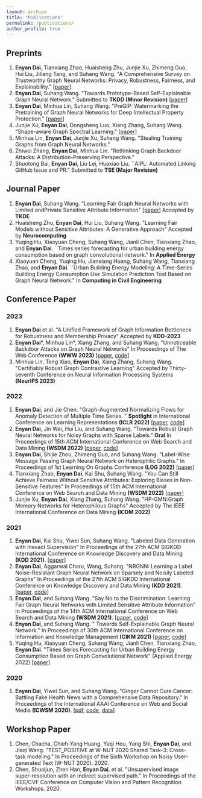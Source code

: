 ```yaml
---
layout: archive
title: "Publications"
permalink: /publications/
author_profile: true
---
```



## Preprints
1. **Enyan Dai**, Tianxiang Zhao, Huaisheng Zhu, Junjie Xu, Zhimeng Guo, Hui Liu, Jiliang Tang, and Suhang Wang. "A Comprehensive Survey on Trustworthy Graph Neural Networks: Privacy, Robustness, Fairness, and Explainability." \[[paper](https://arxiv.org/pdf/2204.08570.pdf)].
2. **Enyan Dai**, Suhang Wang. "Towards Prototype-Based Self-Explainable Graph Neural Network."  Submitted to **TKDD (Minor Revision)** [[paper](https://arxiv.org/abs/2210.01974)]
3. **Enyan Dai**, Minhua Lin, Suhang Wang. "PreGIP: Watermarking the Pretraining of Graph Neural Networks for Deep Intellectual Property Protection." [[paper](https://arxiv.org/abs/2402.04435)]
4. Junjie Xu, **Enyan Dai**, Dongsheng Luo, Xiang Zhang, Suhang Wang. "Shape-aware Graph Spectral Learning." [[paper](https://arxiv.org/abs/2310.10064)]
5.  Minhua Lin, **Enyan Dai**, Junjie Xu, Suhang Wang. "Stealing Training Graphs from Graph Neural Networks."
6.  Zhiwei Zhang, **Enyan Dai**, Minhua Lin. "Rethinking Graph Backdoor Attacks: A Distribution-Preserving Perspective."
7.  Shuotong Bai, **Enyan Dai**, Liu Lei, Huaxiao Liu. ``AIPL: Automated Linking GitHub Issue and PR." Submitted to **TSE (Major Revision)**

## Journal Paper
1.  **Enyan Dai**, Suhang Wang. "Learning Fair Graph Neural Networks with Limited andPrivate Sensitive Attribute Information" \[[paper](https://enyandai.github.io/files/FairGNN_journal.pdf)] Accepted by **TKDE**
2.  Huaisheng Zhu, **Enyan Dai**, Hui Liu, Suhang Wang. "Learning Fair Models without Sensitive Attributes: A Generative Approach" Accepted by **Neurocomputing**
3.  Yuqing Hu, Xiaoyuan Cheng, Suhang Wang, Jianli Chen, Tianxiang Zhao, and **Enyan Dai**. ``Times series forecasting for urban building energy consumption based on graph convolutional network." In **Applied Energy**
4.  Xiaoyuan Cheng, Yuqing Hu, Jianxiang Huang, Suhang Wang, Tianxiang Zhao, and **Enyan Dai**. ``Urban Building Energy Modeling: A Time-Series Building Energy Consumption Use Simulation Prediction Tool Based on Graph Neural Network." In **Computing in Civil Engineering**

## Conference Paper
### 2023
1. **Enyan Dai** et al. "A Unified Framework of Graph Information Bottleneck for Robustness and Membership Privacy" Accepted by **KDD-2023**
1. **Enyan Dai**\*, Minhua Lin\*, Xiang Zhang, and Suhang Wang. "Unnoticeable Backdoor Attacks on Graph Neural Networks" In Proceedings of The Web Conference **(WWW 2023)** \[[paper](https://arxiv.org/pdf/2303.01263.pdf), [code](https://github.com/EnyanDai/UGBA)\]
1. Minhua Lin, Teng Xiao, **Enyan Dai**, Xiang Zhang, Suhang Wang. "Certifiably Robust Graph Contrastive Learning" Accepted by Thirty-seventh Conference on Neural Information Processing Systems **(NeurIPS 2023)**


### 2022
1. **Enyan Dai**, and Jie Chen. "Graph-Augmented Normalizing Flows for Anomaly Detection of Multiple Time Series. " **Spotlight** in International Conference on Learning Representations **(ICLR 2022)** \[[paper](https://openreview.net/pdf?id=45L_dgP48Vd), [code](https://github.com/EnyanDai/GANF)\]
2. **Enyan Dai**, Jin Wei, Hui Liu, and Suhang Wang. "Towards Robust Graph Neural Networks for Noisy Graphs with Sparse Labels." **Oral** In Proceedings of 15th ACM International Conference on Web Search and Data Mining **(WSDM 2022)** \[[paper](https://arxiv.org/pdf/2201.00232.pdf), [code](https://github.com/EnyanDai/RSGNN)\]
3.  **Enyan Dai**, Shijie Zhou, Zhimeng Guo, and Suhang Wang. "Label-Wise Message Passing Graph Neural Network on Heterophilic Graphs." In Proceedings of 1st Learning On Graphs Conference **(LOG 2022)** \[[paper](https://arxiv.org/pdf/2110.08128.pdf)]
4. Tianxiang Zhao, **Enyan Dai**, Kai Shu, Suhang Wang. "You Can Still Achieve Fairness Without Sensitive Attributes: Exploring Biases in Non-Sensitive Features" In Proceedings of 15th ACM International Conference on Web Search and Data Mining **(WSDM 2022)** \[[paper](https://arxiv.org/abs/2104.14537)\]
5. Junjie Xu, **Enyan Dai**, Xiang Zhang, Suhang Wang. "HP-GMN:Graph Memory Networks for Heterophilous Graphs" Accepted by The IEEE International Conference on Data Mining **(ICDM 2022)**

### 2021
1. **Enyan Dai**, Kai Shu, Yiwei Sun, Suhang Wang. "Labeled Data Generation with Inexact Supervision" In Proceedings of the 27th ACM SIGKDD International Conference on Knowledge Discovery and Data Mining **(KDD 2021)**. \[[paper](https://arxiv.org/abs/2106.04716)\]
2. **Enyan Dai**, Aggarwal Charu, Wang, Suhang. "NRGNN: Learning a Label Noise-Resistant Graph Neural Network on Sparsely and Noisily Labeled Graphs" In Proceedings of the 27th ACM SIGKDD International Conference on Knowledge Discovery and Data Mining **(KDD 2021)**. \[[paper](https://arxiv.org/abs/2106.04714), [code](https://github.com/EnyanDai/NRGNN)\]
3. **Enyan Dai**, and Suhang Wang. "Say No to the Discrimination: Learning Fair Graph Neural Networks with Limited Sensitive Attribute Information" In Proceedings of the 14th ACM International Conference on Web Search and Data Mining **(WSDM 2021)**. \[[paper](https://arxiv.org/pdf/2009.01454.pdf), [code](https://github.com/EnyanDai/FairGNN)\]
4. **Enyan Dai**, and Suhang Wang. " Towards Self-Explainable Graph Neural Network." In Proceedings of 30th ACM International Conference on Information and Knowledge Management **(CIKM 2021)** [[paper](https://arxiv.org/pdf/2108.12055.pdf), [code](https://github.com/EnyanDai/SEGNN)]
5. Yuqing Hu, Xiaoyuan Cheng, Suhang Wang, Jianli Chen, Tianxiang Zhao, **Enyan Dai**. "Times Series Forecasting for Urban Building Energy Consumption Based on Graph Convolutional Network" (Applied Energy 2022) \[[paper](https://arxiv.org/abs/2105.13399)\] 

### 2020
1. **Enyan Dai**, Yiwei Sun, and Suhang Wang. "Ginger Cannot Cure Cancer: Battling Fake Health News with a Comprehensive Data Repository." In Proceedings of the International AAAI Conference on Web and Social Media **(ICWSM 2020)**. \[[pdf](https://arxiv.org/pdf/2002.00837.pdf), [code](https://github.com/EnyanDai/FakeHealth), [data](https://zenodo.org/record/3606757)\]


## Workshop Paper
1. Chen, Chacha, Chieh-Yang Huang, Yaqi Hou, Yang Shi, **Enyan Dai**, and Jiaqi Wang. "TEST_POSITIVE at W-NUT 2020 Shared Task-3: Cross-task modeling." In Proceedings of the Sixth Workshop on Noisy User-generated Text (W-NUT 2020). 2020.
2. Chen, Shuaijun, Zhen Han, **Enyan Dai**, et al. "Unsupervised image super-resolution with an indirect supervised path." In Proceedings of the IEEE/CVF Conference on Computer Vision and Pattern Recognition Workshops. 2020.
